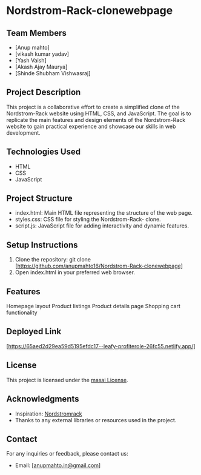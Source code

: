 # Nordstrom-Rack-clonewebpage

## Team Members
- [Anup mahto]
- [vikash kumar yadav] 
- [Yash Vaish]
- [Akash Ajay Maurya]
- [Shinde Shubham Vishwasraj]

## Project Description
This project is a collaborative effort to create a simplified clone of the Nordstrom-Rack website using HTML, CSS, and JavaScript. The goal is to replicate the main features and design elements of the Nordstrom-Rack website to gain practical experience and showcase our skills in web development.

## Technologies Used
- HTML
- CSS
- JavaScript

## Project Structure
- index.html: Main HTML file representing the structure of the web page.
- styles.css: CSS file for styling the Nordstrom-Rack- clone.
- script.js: JavaScript file for adding interactivity and dynamic features.

## Setup Instructions
1. Clone the repository: git clone [https://github.com/anupmahto16/Nordstrom-Rack-clonewebpage]
2. Open index.html in your preferred web browser.

## Features
Homepage layout
Product listings
Product details page
Shopping cart functionality


## Deployed Link
   [https://65aed2d29ea59d5195efdc17--leafy-profiterole-26fc55.netlify.app/]


## License
This project is licensed under the [masai License](LICENSE).

## Acknowledgments
- Inspiration: [Nordstromrack](https://www.nordstromrack.com/)
- Thanks to any external libraries or resources used in the project.

## Contact
For any inquiries or feedback, please contact us:
- Email: [anupmahto.in@gmail.com]
